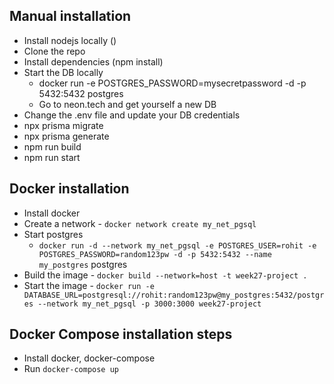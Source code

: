 ## Manual installation
 - Install nodejs locally ()
 - Clone the repo
 - Install dependencies (npm install)
 - Start the DB locally
    - docker run -e POSTGRES_PASSWORD=mysecretpassword -d -p 5432:5432 postgres
    - Go to neon.tech and get yourself a new DB
 - Change the .env file and update your DB credentials
 - npx prisma migrate
 - npx prisma generate
 - npm run build
 - npm run start

 ## Docker installation
 - Install docker
 - Create a network - `docker network create my_net_pgsql`
 - Start postgres
    -  `docker run -d --network my_net_pgsql -e POSTGRES_USER=rohit -e POSTGRES_PASSWORD=random123pw -d -p 5432:5432 --name my_postgres` postgres
 - Build the image - `docker build --network=host -t week27-project .`
 - Start the image - `docker run -e DATABASE_URL=postgresql://rohit:random123pw@my_postgres:5432/postgres --network my_net_pgsql -p 3000:3000 week27-project`

 ## Docker Compose installation steps
 - Install docker, docker-compose
 - Run `docker-compose up`
